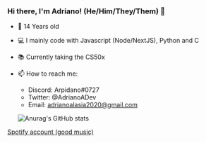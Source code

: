 ### Hi there, I'm Adriano! (He/Him/They/Them) 👋


- 🎂 14 Years old
- 💻 I mainly code with Javascript (Node/NextJS), Python and C
- 📚 Currently taking the CS50x
- 📫 How to reach me:
  - Discord: Arpidano#0727
  - Twitter: @AdrianoADev
  - Email: adrianoalasia2020@gmail.com
  
  ![Anurag's GitHub stats](https://github-readme-stats.vercel.app/api?username=AdrianoAla&show_icons=true&theme=radical)

[Spotify account (good music)](https://open.spotify.com/user/3133gof5jngmco3lbubwpmu2vevi?si=f1265a6a91ce48dc&nd=1)
